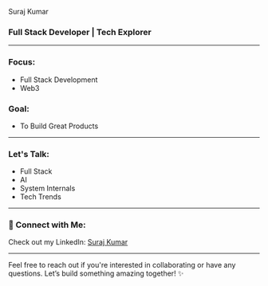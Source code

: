 Suraj Kumar

### Full Stack Developer | Tech Explorer

---

### Focus: 
- Full Stack Development
- Web3

### Goal: 
- To Build Great Products

---

### Let's Talk:
- Full Stack
- AI
- System Internals
- Tech Trends

---

### 🚀 Connect with Me:
Check out my LinkedIn: [Suraj Kumar](https://www.linkedin.com/in/suraj-kumar-99a085295/)

---

Feel free to reach out if you're interested in collaborating or have any questions. Let’s build something amazing together! ✨
